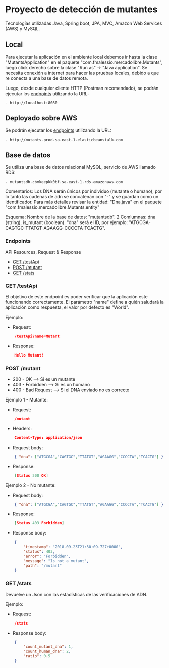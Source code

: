 # Proyecto de detección de mutantes

Tecnologías utilizadas Java, Spring boot, JPA, MVC, Amazon Web Services (AWS) y MySQL.

## Local
Para ejecutar la aplicación en el ambiente local debemos ir hasta la clase "MutantsApplication" en el paquete "com.fmalessio.mercadolibre.Mutants", luego click derecho sobre la clase "Run as" -> "Java application".
Se necesita conexión a internet para hacer las pruebas locales, debido a que re conecta a una base de datos remota.

Luego, desde cualquier cliente HTTP (Postman recomendado), se podrán ejecutar los [endpoints](#endpoints) utilizando la URL:

	- http://localhost:8080

## Deployado sobre AWS

Se podrán ejecutar los [endpoints](#endpoints) utilizando la URL:

	- http://mutants-prod.sa-east-1.elasticbeanstalk.com
	
## Base de datos

Se utiliza una base de datos relacional MySQL, servicio de AWS llamado RDS:

	- mutantsdb.cbmkeepkk0bf.sa-east-1.rds.amazonaws.com

Comentarios:
Los DNA serán únicos por individuo (mutante o humano), por lo tanto las cadenas de adn se concatenan con "-" y se guardan como un identificador. 
Para más detalles revisar la entidad: "Dna.java" en el paquete "com.fmalessio.mercadolibre.Mutants.entity"

Esquema:
Nombre de la base de datos: "mutantsdb".
2 Comlumnas: dna (string), is_mutant (boolean).
"dna" será el ID, por ejemplo: "ATGCGA-CAGTGC-TTATGT-AGAAGG-CCCCTA-TCACTG".

### Endpoints

API Resources, Request & Response

  - [GET /testApi](#get-testapi)
  - [POST /mutant](#post-mutant)
  - [GET /stats](#get-stats)

### GET /testApi

El objetivo de este endpoint es poder verificar que la aplicación este funcionando correctamente.
El parámetro "name" define a quién saludará la aplicación como respuesta, el valor por defecto es "World".

Ejemplo:
- Request:
	
```json
	/testApi?name=Mutant
```

- Response:

```json
	Hello Mutant!
```
	
### POST /mutant

* 200 - OK --> Si es un mutante
* 403 - Forbidden --> Si es un humano
* 400 - Bad Request --> Si el DNA enviado no es correcto

Ejemplo 1 - Mutante:

- Request:

```json
	/mutant
```

- Headers:

```json
	Content-Type: application/json
```

- Request body:

```json
	{ "dna": ["ATGCGA","CAGTGC","TTATGT","AGAAGG","CCCCTA","TCACTG"] }
```

- Response:

```json
	[Status 200 OK]
```
	
Ejemplo 2 - No mutante:

- Request body:

```json
	{ "dna": ["ATGCGA","CAGTGC","TTATGT","AGAAGG","CCCCTA","TCACTG"] }	
```
	
- Response:

```json
	[Status 403 Forbidden]
```

- Response body:

```json
	{
	    "timestamp": "2018-09-23T21:30:09.727+0000",
	    "status": 403,
	    "error": "Forbidden",
	    "message": "Is not a mutant",
	    "path": "/mutant"
	}
```

### GET /stats

Devuelve un Json con las estadísticas de las verificaciones de ADN.

Ejemplo:
- Request:
	
```json
	/stats
```

- Response body:

```json
	{
	    "count_mutant_dna": 1,
	    "count_human_dna": 2,
	    "ratio": 0.5
	}
```
